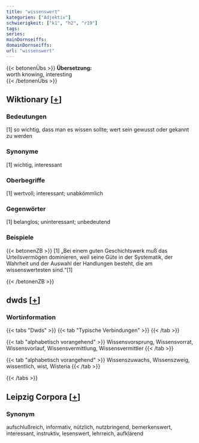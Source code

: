 ```yaml
---
title: "wissenswert"
kategorien: ["Adjektiv"]
schwierigkeit: ["k1", "h2", "r19"]
tags:
series:
mainDornseiffs:
domainDornseiffs:
url: "wissenswert"
---
```


{{< betonenÜbs >}}
**Übersetzung:**  
worth knowing, interesting  
{{< /betonenÜbs >}}

## Wiktionary [[+](https://de.wiktionary.org/wiki/wissenswert)]

### Bedeutungen
[1] so wichtig, dass man es wissen sollte; wert sein gewusst oder gekannt zu werden  

### Synonyme
[1] wichtig, interessant  

### Oberbegriffe
[1] wertvoll; interessant; unabkömmlich  

### Gegenwörter
[1] belanglos; uninteressant; unbedeutend  

### Beispiele
{{< betonenZB >}}
[1] „Bei einem guten Geschichtswerk muß das Urteilsvermögen dominieren, weil seine Güte in der Systematik, der Wahrheit und der Auswahl der Handlungen besteht, die am wissenswertesten sind.“[1]  

{{< /betonenZB >}}


## dwds [[+](https://www.dwds.de/wb/wissenswert)]

### Wortinformation
{{< tabs "Dwds" >}}
{{< tab "Typische Verbindungen" >}}
{{< /tab >}}

{{< tab "alphabetisch vorangehend" >}}
Wissensvorsprung, Wissensvorrat, Wissensvorlauf, Wissensvermittlung, Wissensvermittler
{{< /tab >}}

{{< tab "alphabetisch vorangehend" >}}
Wissenszuwachs, Wissenszweig, wissentlich, wist, Wisteria
{{< /tab >}}

{{< /tabs >}}

## Leipzig Corpora [[+](https://corpora.uni-leipzig.de/en/res?word=wissenswert&corpusId=deu_newscrawl-public_2018)]


### Synonym
aufschlußreich, informativ, nützlich, nutzbringend, bemerkenswert, interessant, instruktiv, lesenswert, lehrreich, aufklärend

